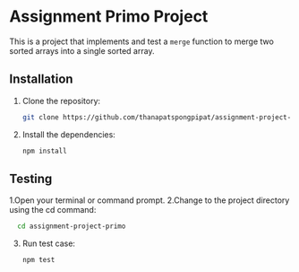 # Assignment Primo Project

This is a project that implements and test a `merge` function to merge two sorted arrays into a single sorted array.


## Installation

1. Clone the repository:
   ```bash
   git clone https://github.com/thanapatspongpipat/assignment-project-primo.git
   ```

2. Install the dependencies:
     ```bash
     npm install
     ```

## Testing
1.Open your terminal or command prompt.
2.Change to the project directory using the cd command:
   ```bash
     cd assignment-project-primo
   ```
3. Run test case:
     ```bash
     npm test
     ```
